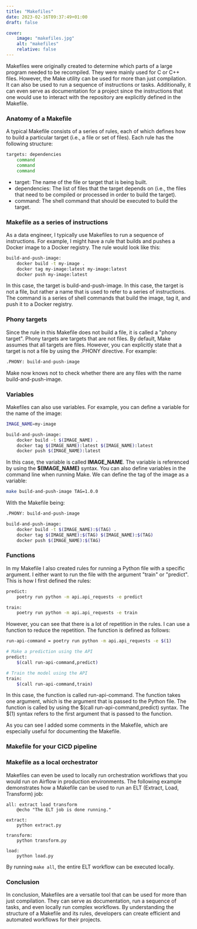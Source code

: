 ```yaml
---
title: "Makefiles"
date: 2023-02-16T09:37:49+01:00
draft: false

cover:
    image: "makefiles.jpg"
    alt: "makefiles"
    relative: false
---
```


Makefiles were originally created to determine which parts of a large program needed to be recompiled. They were mainly used for C or C++ files. However, the Make utility can be used for more than just compilation. It can also be used to run a sequence of instructions or tasks. Additionally, it can even serve as documentation for a project since the instructions that one would use to interact with the repository are explicitly defined in the Makefile.


### Anatomy of a Makefile
A typical Makefile consists of a series of rules, each of which defines how to build a particular target (i.e., a file or set of files). Each rule has the following structure:

```bash
targets: dependencies
	command
	command
	command
```

- target: The name of the file or target that is being built.
- dependencies: The list of files that the target depends on (i.e., the files that need to be compiled or processed in order to build the target).
- command: The shell command that should be executed to build the target.


### Makefile as a series of instructions
As a data engineer, I typically use Makefiles to run a sequence of instructions. For example, I might have a rule that builds and pushes a Docker image to a Docker registry. The rule would look like this:

```bash
build-and-push-image:
    docker build -t my-image .
    docker tag my-image:latest my-image:latest
    docker push my-image:latest
```

In this case, the target is build-and-push-image. In this case, the target is not a file, but rather a name that is used to refer to a series of instructions. The command is a series of shell commands that build the image, tag it, and push it to a Docker registry.

### Phony targets
Since the rule in this Makefile does not build a file, it is called a "phony target". Phony targets are targets that are not files. By default, Make assumes that all targets are files. However, you can explicitly state that a target is not a file by using the .PHONY directive. For example:

```bash
.PHONY: build-and-push-image
```

Make now knows not to check whether there are any files with the name build-and-push-image.

### Variables
Makefiles can also use variables. For example, you can define a variable for the name of the image:

```bash
IMAGE_NAME=my-image

build-and-push-image:
    docker build -t $(IMAGE_NAME) .
    docker tag $(IMAGE_NAME):latest $(IMAGE_NAME):latest
    docker push $(IMAGE_NAME):latest
```

In this case, the variable is called **IMAGE_NAME**. The variable is referenced by using the **$(IMAGE_NAME)** syntax. You can also define variables in the command line when running Make. We can define the tag of the image as a variable:

```bash
make build-and-push-image TAG=1.0.0
```

With the Makefile being:
```bash
.PHONY: build-and-push-image

build-and-push-image:
    docker build -t $(IMAGE_NAME):$(TAG) .
    docker tag $(IMAGE_NAME):$(TAG) $(IMAGE_NAME):$(TAG)
    docker push $(IMAGE_NAME):$(TAG)
```

### Functions
In my Makefile I also created rules for running a Python file with a specific argument. I either want to run the file with the argument "train" or "predict". This is how I first defined the rules:

```bash
predict:
	poetry run python -m api.api_requests -e predict

train:
	poetry run python -m api.api_requests -e train
```

However, you can see that there is a lot of repetition in the rules. I can use a function to reduce the repetition. The function is defined as follows:

```bash
run-api-command = poetry run python -m api.api_requests -e $(1)

# Make a prediction using the API
predict:
	$(call run-api-command,predict)

# Train the model using the API
train:
	$(call run-api-command,train)
```

In this case, the function is called run-api-command. The function takes one argument, which is the argument that is passed to the Python file. The function is called by using the $(call run-api-command,predict) syntax. The $(1) syntax refers to the first argument that is passed to the function.

As you can see I added some comments in the Makefile, which are especially useful for documenting the Makefile.


### Makefile for your CICD pipeline


### Makefile as a local orchestrator
Makefiles can even be used to locally run orchestration workflows that you would run on Airflow in production environments. The following example demonstrates how a Makefile can be used to run an ELT (Extract, Load, Transform) job:

```
all: extract load transform 
	@echo "The ELT job is done running."

extract:
	python extract.py

transform:
	python transform.py

load:
	python load.py
```

By running `make all`, the entire ELT workflow can be executed locally.


### Conclusion
In conclusion, Makefiles are a versatile tool that can be used for more than just compilation. They can serve as documentation, run a sequence of tasks, and even locally run complex workflows. By understanding the structure of a Makefile and its rules, developers can create efficient and automated workflows for their projects.


